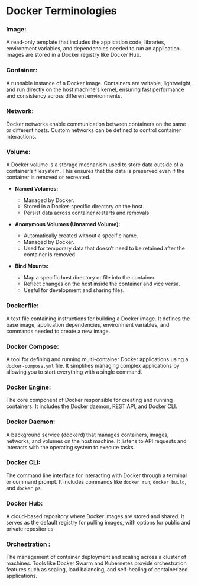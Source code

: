 
# **Docker Terminologies**

###  Image:

A read-only template that includes the application code, libraries, environment variables, and dependencies needed to run an application. Images are stored in a Docker registry like Docker Hub.

### Container:

A runnable instance of a Docker image. Containers are writable, lightweight, and run directly on the host machine's kernel, ensuring fast performance and consistency across different environments.

### Network:
Docker networks enable communication between containers on the same or different hosts. Custom networks can be defined to control container interactions.
 
### Volume:
A Docker volume is a storage mechanism used to store data outside of a container’s filesystem. This ensures that the data is preserved even if the container is removed or recreated.

-   **Named Volumes:**
    -   Managed by Docker.
    -   Stored in a Docker-specific directory on the host.
    -   Persist data across container restarts and removals.
    
-   **Anonymous Volumes (Unnamed Volume):**
    -   Automatically created without a specific name.
    -   Managed by Docker.
    -   Used for temporary data that doesn’t need to be retained after the container is removed.
-   **Bind Mounts:**
    
    -   Map a specific host directory or file into the container.
    -   Reflect changes on the host inside the container and vice versa.
    -   Useful for development and sharing files.

### Dockerfile:
A text file containing instructions for building a Docker image. It defines the base image, application dependencies, environment variables, and commands needed to create a new image.

### Docker Compose:
A tool for defining and running multi-container Docker applications using a `docker-compose.yml` file. It simplifies managing complex applications by allowing you to start everything with a single command.

### Docker Engine:
The core component of Docker responsible for creating and running containers. It includes the Docker daemon, REST API, and Docker CLI.
 
### Docker Daemon:
 A background service (dockerd) that manages containers, images, networks, and volumes on the host machine. It listens to API requests and interacts with the operating system to execute tasks.

### Docker CLI:
 The command line interface for interacting with Docker through a terminal or command prompt. It includes commands like `docker run`, `docker build`, and `docker ps`.

### Docker Hub:
 A cloud-based repository where Docker images are stored and shared. It serves as the default registry for pulling images, with options for public and private repositories




### Orchestration :
The management of container deployment and scaling across a cluster of machines. Tools like Docker Swarm and Kubernetes provide orchestration features such as scaling, load balancing, and self-healing of containerized applications.








<!--stackedit_data:
eyJoaXN0b3J5IjpbLTEzMzE2MzIwNCwxNTQ5NzUxNTA1LC0xNz
M0MzE2ODExLC0xMzM3NTUzMjQ0LDE1NzcxNjQ3OTYsNDU3MDQ0
OTEwXX0=
-->